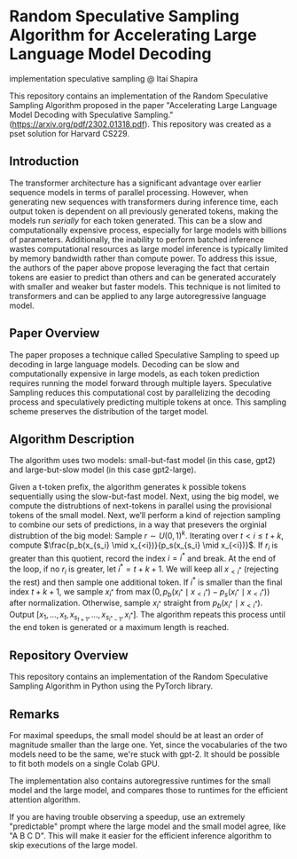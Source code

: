 # Random Speculative Sampling Algorithm for Accelerating Large Language Model Decoding
implementation speculative sampling
@ Itai Shapira

This repository contains an implementation of the Random Speculative Sampling Algorithm proposed in the paper "Accelerating Large Language Model Decoding with Speculative Sampling." (https://arxiv.org/pdf/2302.01318.pdf).
This repository was created as a pset solution for Harvard CS229.

## Introduction
The transformer architecture has a significant advantage over earlier sequence models in terms of parallel processing. However, when generating new sequences with transformers during inference time, each output token is dependent on all previously generated tokens, making the models run *serially* for each token generated. This can be a slow and computationally expensive process, especially for large models with billions of parameters. Additionally, the inability to perform batched inference wastes computational resources as large model inference is typically limited by memory bandwidth rather than compute power. To address this issue, the authors of the paper above propose leveraging the fact that certain tokens are easier to predict than others and can be generated accurately with smaller and weaker but faster models. This technique is not limited to transformers and can be applied to any large autoregressive language model.


## Paper Overview
The paper proposes a technique called Speculative Sampling to speed up decoding in large language models. Decoding can be slow and computationally expensive in large models, as each token prediction requires running the model forward through multiple layers. Speculative Sampling reduces this computational cost by parallelizing the decoding process and speculatively predicting multiple tokens at once. This sampling scheme preserves the distribution of the target model.

## Algorithm Description
The algorithm uses two models: small-but-fast model (in this case, gpt2) and large-but-slow model (in this case gpt2-large).

Given a t-token prefix, the algorithm generates k possible tokens sequentially using the slow-but-fast model. Next, using the big model, we compute the distrubtions of next-tokens in parallel using the provisional tokens of the small model.
Next, we’ll perform a kind of rejection sampling to combine our sets of predictions, in a way that presevers the orginial distrubtion of the big model:
Sample $r \sim U(0, 1)^k$. Iterating over $t < i \leq t + k$, compute $\frac{p_b(x_{s_i} \mid x_{<i})}{p_s(x_{s_i} \mid x_{<i})}$. 
If $r_i$ is greater than this quotient, 
record the index $i = i^*$ and break. 
At the end of the loop, if no $r_i$ is greater, let $i^* = t + k + 1$. 
We will keep all $x_{<i^*}$ (rejecting the rest) 
and then sample one additional token. 
If $i^*$ is smaller than the final index $t + k + 1$, 
we sample $x_{i^*}$ from $\max(0, p_b(x_{i^*} \mid x_{<i^*}) - p_s(x_{i^*} \mid x_{<i^*}))$ after normalization. Otherwise, sample $x_{i^*}$ straight from $p_b(x_{i^*} \mid x_{<i^*})$. Output $[x_1, \ldots, x_t, x_{s_{t+1}}, \ldots, x_{s_{i^*-1}}, x_{i^*}]$.
The algorithm repeats this process until the end token is generated or a maximum length is reached. 

## Repository Overview
This repository contains an implementation of the Random Speculative Sampling Algorithm in Python using the PyTorch library. 

## Remarks
For maximal speedups, the small model should be at least an order of magnitude smaller than the large one. Yet, since the vocabularies of the two models need to be the same, we're stuck with gpt-2. It should be possible to fit both models on a single Colab GPU.

The implementation also contains autoregressive runtimes for the small model and the large model, and compares those to runtimes for the efficient attention algorithm.

If you are having trouble observing a speedup, use an extremely "predictable" prompt where the large model and the small model agree, like "A B C D". This will make it easier for the efficient inference algorithm to skip executions of the large model.


